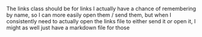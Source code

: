 The links class should be for links I actually have a chance of remembering by name, so I can more easily open them / send them, but when I consistently need to actually open the links file to either send it *or* open it, I might as well just have a markdown file for those